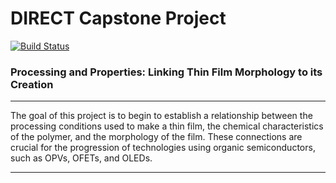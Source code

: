 # DIRECT Capstone Project
[![Build Status](https://travis-ci.org/wfqethan/Capstone.svg?branch=master)](https://travis-ci.org/wfqethan/Capstone)
### Processing and Properties: Linking Thin Film Morphology to its Creation

***

The goal of this project is to begin to establish a relationship between the processing conditions used to make a thin film, the chemical characteristics of the polymer, and the morphology of the film. These connections are crucial for the progression of technologies using organic semiconductors, such as OPVs, OFETs, and OLEDs.

***


